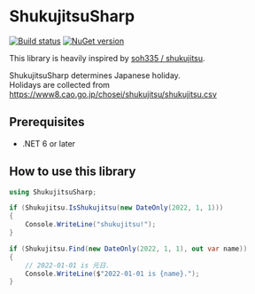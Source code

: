 # ShukujitsuSharp
[![Build status](https://github.com/SIkebe/ShukujitsuSharp/workflows/CI/badge.svg)](https://github.com/SIkebe/ShukujitsuSharp/actions?query=workflow%3A%22CI%22)
[![NuGet version](https://badge.fury.io/nu/ShukujitsuSharp.svg)](https://badge.fury.io/nu/ShukujitsuSharp)

This library is heavily inspired by [soh335 / shukujitsu](https://github.com/soh335/shukujitsu/).

ShukujitsuSharp determines Japanese holiday.  
Holidays are collected from https://www8.cao.go.jp/chosei/shukujitsu/shukujitsu.csv

## Prerequisites
* .NET 6 or later

## How to use this library
```csharp
using ShukujitsuSharp;

if (Shukujitsu.IsShukujitsu(new DateOnly(2022, 1, 1)))
{
    Console.WriteLine("shukujitsu!");
}

if (Shukujitsu.Find(new DateOnly(2022, 1, 1), out var name))
{
    // 2022-01-01 is 元日.
    Console.WriteLine($"2022-01-01 is {name}.");
}
```
